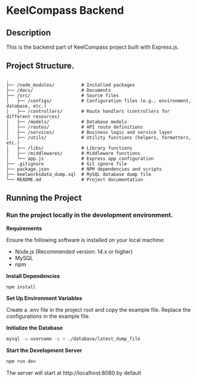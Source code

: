 # KeelCompass Backend

## Description

This is the backend part of KeelCompass project built with Express.js.

## Project Structure.

```
.
├── /node_modules/          # Installed packages
├── /docs/                  # Documents
├── /src/                   # Source files
│   ├── /configs/           # Configuration files (e.g., environment, database, etc.)
│   ├── /controllers/       # Route handlers (controllers for different resources)
│   ├── /models/            # Database models
│   ├── /routes/            # API route definitions
│   ├── /services/          # Business logic and service layer
│   ├── /utils/             # Utility functions (helpers, formatters, etc.)
│   ├── /libs/              # Library functions
│   ├── /middlewares/       # Middleware functions
│   └── app.js              # Express app configuration
├── .gitignore              # Git ignore file
├── package.json            # NPM dependencies and scripts
├── keelworksdata_dump.sql  # MySQL database dump file
└── README.md               # Project documentation

```

## Running the Project

### Run the project locally in the development environment.

**Requirements**

Ensure the following software is installed on your local machine:

- Node.js (Recommended version: 14.x or higher)
- MySQL
- npm

**Install Dependencies**

```bash
npm install
```

**Set Up Environment Variables**

Create a .env file in the project root and copy the example file. Replace the configurations in the example file.

**Initialize the Database**

```bash
mysql -u username -p < ./database/latest_dump_file
```

**Start the Development Server**

```bash
npm run dev
```

The server will start at http://localhost:8080 by default
